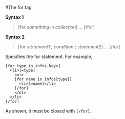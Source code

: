 #The for tag

**Syntax 1**

>[for *something* in *collection*] *...* [/for]

**Syntax 2**

>[for *statement1* ; *condition* ; *statement2*] *...* [/for]

Specifies the for statement. For example,

    [for type in infos.keys]
      <li>[=type]
        <ol>
        [for name in infos[type]]
          <li>[=name]</li>
        [/for]
        </ol>
      </li>
    [/for]

As shown, it must be closed with `[/for]`.
